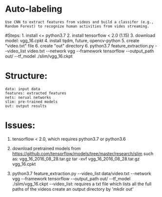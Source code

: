 # Auto-labeling
    Use CNN to extract features from videos and build a classifer (e.g., Random Forest) to recognize human activities from vides streaming.
     
#Steps:
    1. install <= python3.7
    2. install tensorflow < 2.0 (1.15)
    3. download model: vgg_16.cpkt
    4. install tqdm, future, opencv-python
    5. create "video.txt" file
    6. create "out" directory
    6. python3.7 feature_extraction.py --video_list video.txt  --network vgg --framework tensorflow --output_path out/ --tf_model ./slim/vgg_16.ckpt


# Structure:
    data: input data
    features: extracted features 
    nets: nerual networks
    slim: pre-trained models
    out: output results
    

# Issues:


1. tensorflow < 2.0, which requires python3.7 or python3.6
2. download pretrained models from https://github.com/tensorflow/models/tree/master/research/slim
    such as: vgg_16_2016_08_28.tar.gz
            tar -xvf vgg_16_2016_08_28.tar.gz
            vgg_16.cpkt

3. python3.7 feature_extraction.py --video_list data/video.txt  --network vgg --framework tensorflow --output_path out/ --tf_model ./slim/vgg_16.ckpt
    --video_list: requires a txt file which lists all the full paths of the videos
    create an output  directory  by 'mkdir out'
  
 
